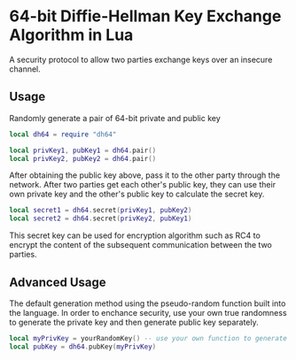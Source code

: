 # 64-bit Diffie-Hellman Key Exchange Algorithm in Lua

A security protocol to allow two parties exchange keys over an insecure channel.

## Usage

Randomly generate a pair of 64-bit private and public key

```lua
local dh64 = require "dh64"

local privKey1, pubKey1 = dh64.pair()
local privKey2, pubKey2 = dh64.pair()
```

After obtaining the public key above, pass it to the other party through the network. After two parties get each other's public key, they can use their own private key and the other's public key to calculate the secret key.

```lua
local secret1 = dh64.secret(privKey1, pubKey2)
local secret2 = dh64.secret(privKey2, pubKey1)
```

This secret key can be used for encryption algorithm such as RC4 to encrypt the content of the subsequent communication between the two parties.

## Advanced Usage

The default generation method using the pseudo-random function built into the language. In order to enchance security, use your own true randomness to generate the private key and then generate public key separately.

```lua
local myPrivKey = yourRandomKey() -- use your own function to generate priv key
local pubKey = dh64.pubKey(myPrivKey)
```
